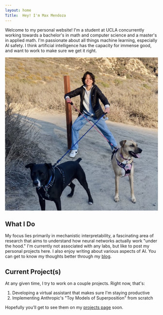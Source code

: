 ```yaml
---
layout: home
Title:  Hey! I'm Max Mendoza
---
```


Welcome to my personal website! I'm a student at UCLA concurrently working towards a bachelor's in math and computer science and a master's in applied math. I'm passionate about all things machine learning, especially AI safety. I think artificial intelligence has the capacity for immense good, and want to work to make sure we get it right.

<div class="profile-section">
    <img src="/assets/images/profile.jpg" alt="Max Mendoza" class="profile-photo">
</div>


## What I Do

My focus lies primarily in mechanistic interpretability, a fascinating area of research that aims to understand how neural networks actually work "under the hood." I'm currently not associated with any labs, but like to post my personal projects here. I also enjoy writing about various aspects of AI. You can get to know my thoughts better through my [blog](/blog).

## Current Project(s)

At any given time, I try to work on a couple projects. Right now, that's:

1. Developing a virtual assistant that makes sure I'm staying productive
2. Implementing Anthropic's "Toy Models of Superposition" from scratch

Hopefully you'll get to see them on my [projects page](/projects) soon.